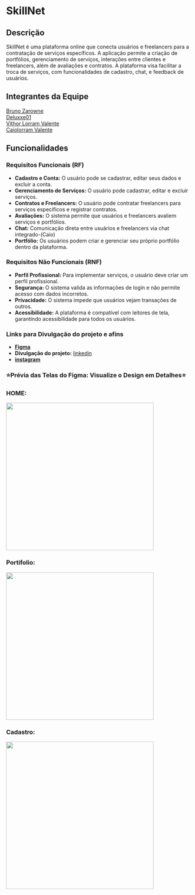 # SkillNet


## Descrição

SkillNet é uma plataforma online que conecta usuários e freelancers para a contratação de serviços específicos. A aplicação permite a criação de portfólios, gerenciamento de serviços, interações entre clientes e freelancers, além de avaliações e contratos. A plataforma visa facilitar a troca de serviços, com funcionalidades de cadastro, chat, e feedback de usuários.

## Integrantes da Equipe

[Bruno Zarowne](https://github.com/BrunoZarowne)  
[Deluxxe01](https://github.com/deluxxe01)  
[Vithor Lorram Valente](https://github.com/vithorLorramValente7)  
[Caiolorram Valente](https://github.com/caiolorramvalente)

## Funcionalidades

### Requisitos Funcionais (RF)

- **Cadastro e Conta:** O usuário pode se cadastrar, editar seus dados e excluir a conta.
- **Gerenciamento de Serviços:** O usuário pode cadastrar, editar e excluir serviços.
- **Contratos e Freelancers:** O usuário pode contratar freelancers para serviços específicos e registrar contratos.
- **Avaliações:** O sistema permite que usuários e freelancers avaliem serviços e portfólios.
- **Chat:** Comunicação direta entre usuários e freelancers via chat integrado-(Caio)
- **Portfólio:** Os usuários podem criar e gerenciar seu próprio portfólio dentro da plataforma.

### Requisitos Não Funcionais (RNF)

- **Perfil Profissional:** Para implementar serviços, o usuário deve criar um perfil profissional.
- **Segurança:** O sistema valida as informações de login e não permite acesso com dados incorretos.
- **Privacidade:** O sistema impede que usuários vejam transações de outros.
- **Acessibilidade:** A plataforma é compatível com leitores de tela, garantindo acessibilidade para todos os usuários.

### Links para Divulgação do projeto e afins
- **[Figma](https://www.figma.com/design/YTy4JbgmUk9eHSJgHYdDAO/3%C2%B0fase_S.A?node-id=0-1&p=f&t=j7Qqzb3BojkrG2kw-0)**
- **Divulgação do projeto:** [linkedin](https://www.linkedin.com/feed/update/urn:li:activity:7294521192151982081/)
- **[instagram](https://www.instagram.com/skillnet.io?igsh=NnJrb2U1aDl0a3p6)**

### ⭐Prévia das Telas do Figma: Visualize o Design em Detalhes⭐
### HOME:
[<img src="https://i.ibb.co/vvCG0GSL/TELA-INICIAL.png" width="400px">](https://github.com/deluxxe01/SkillNet/blob/main/Skillnet-Codes/Front_end/public/github/TELA%20INICIAL.png)  <br/>
### Portifolio:
[<img src="https://i.ibb.co/TD0gXwkk/PERFIL-USU-RIO-VIS-O-VERDE.jpg" width="400" >](https://github.com/deluxxe01/SkillNet/blob/main/Skillnet-Codes/Front_end/public/github/PERFIL-USU%C3%81RIO-VIS%C3%83O%20VERDE.jpg)  <br/>

### Cadastro:
[<img src="https://i.ibb.co/gF9HZ9rk/TELA-CADASTRO.png"  width="400" >](https://github.com/deluxxe01/SkillNet/blob/main/Skillnet-Codes/Front_end/public/github/TELA%20CADASTRO.png)  <br/>


